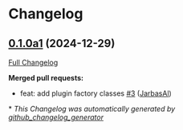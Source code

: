 # Changelog

## [0.1.0a1](https://github.com/JarbasHiveMind/hivemind-plugin-manager/tree/0.1.0a1) (2024-12-29)

[Full Changelog](https://github.com/JarbasHiveMind/hivemind-plugin-manager/compare/0.0.2...0.1.0a1)

**Merged pull requests:**

- feat: add plugin factory classes [\#3](https://github.com/JarbasHiveMind/hivemind-plugin-manager/pull/3) ([JarbasAl](https://github.com/JarbasAl))



\* *This Changelog was automatically generated by [github_changelog_generator](https://github.com/github-changelog-generator/github-changelog-generator)*
